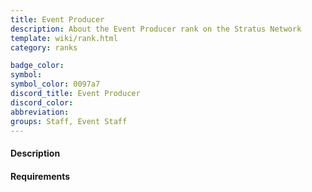 ```yaml
---
title: Event Producer
description: About the Event Producer rank on the Stratus Network
template: wiki/rank.html
category: ranks

badge_color: 
symbol: 
symbol_color: 0097a7
discord_title: Event Producer
discord_color: 
abbreviation: 
groups: Staff, Event Staff
---
```


#### Description



#### Requirements
